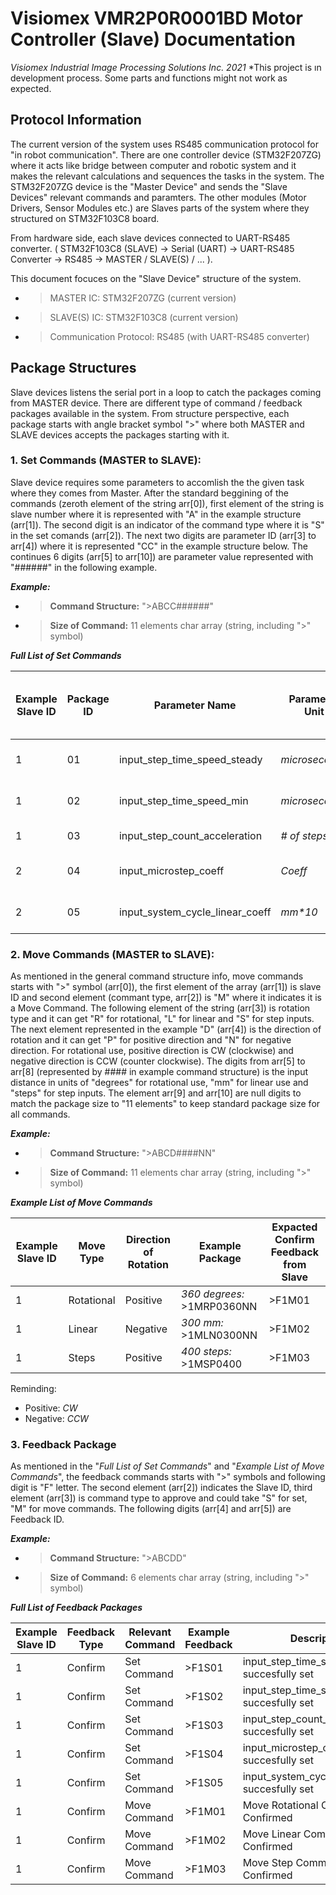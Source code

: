 # **Visiomex VMR2P0R0001BD Motor Controller (Slave) Documentation**

*Visiomex Industrial Image Processing Solutions Inc. 2021*
*This project is ın development process. Some parts and functions might not work as expected.

## Protocol Information

The current version of the system uses RS485 communication protocol for "in robot communication". There are one controller device (STM32F207ZG) where it acts like bridge between computer and robotic system and it makes the relevant calculations and sequences the tasks in the system. The STM32F207ZG device is the "Master Device" and sends the "Slave Devices" relevant commands and paramters. The other modules (Motor Drivers, Sensor Modules etc.) are Slaves parts of the system where they structured on STM32F103C8 board. 

From hardware side, each slave devices connected to UART-RS485 converter. ( STM32F103C8 (SLAVE) -> Serial (UART) -> UART-RS485 Converter -> RS485 -> MASTER / SLAVE(S) / ... ).

This document focuces on the "Slave Device" structure of the system. 

- >MASTER IC: STM32F207ZG (current version)
- >SLAVE(S) IC: STM32F103C8 (current version)
- >Communication Protocol: RS485 (with UART-RS485 converter)

## Package Structures

Slave devices listens the serial port in a loop to catch the packages coming from MASTER device. There are different type of command / feedback packages available in the system. From structure perspective, each package starts with angle bracket symbol ">" where both MASTER and SLAVE devices accepts the packages starting with it.

### 1. Set Commands (MASTER to SLAVE):

Slave device requires some parameters to accomlish the the given task where they comes from Master. After the standard beggining of the commands (zeroth element of the string arr[0]), first element of the string is slave number where it is represented with "A" in the example structure (arr[1]). The second digit is an indicator of the command type where it is "S" in the set comands (arr[2]). The next two digits are parameter ID (arr[3] to arr[4]) where it is represented "CC" in the example structure below. The continues 6 digits (arr[5] to arr[10]) are parameter value represented with "######" in the following example. 

***Example:***

- >**Command Structure:** ">ABCC######"

- >**Size of Command:** 11 elements char array (string, including ">" symbol)

***Full List of Set Commands***

| Example Slave ID | Package ID | Parameter Name | Parameter Unit | Example Package | Expacted Confirm Feedback from Slave |
| ---------------- | ---------- | -------------- | -------------- | --------------- | ------------------------------------ |
| 1 | 01 | input_step_time_speed_steady | *microseconds* | *3000 microseconds:* >1S01003000 | >F1S01 |
| 1 | 02 | input_step_time_speed_min | *microseconds* | *9500 microseconds:* >1S02009500 | >F1S02 |
| 1 | 03 | input_step_count_acceleration | *# of steps* | *300 steps:* >1S03000300 | >F1S03 |
| 2 | 04 | input_microstep_coeff | *Coeff* | *1/4 microsteps:* >2S04000004 | >F2S04 |
| 2 | 05 | input_system_cycle_linear_coeff | *mm\*10* | *137.5mm per cycle:* >2S05001375 | >F2S05 |

### 2. Move Commands (MASTER to SLAVE):

As mentioned in the general command structure info, move commands starts with ">" symbol (arr[0]), the first element of the array (arr[1]) is slave ID and second element (commant type, arr[2]) is "M" where it indicates it is a Move Command. The following element of the string (arr[3]) is rotation type and it can get "R" for rotational, "L" for linear and "S" for step inputs. The next element represented in the example "D" (arr[4]) is the direction of rotation and it can get "P" for positive direction and "N" for negative direction. For rotational use, positive direction is CW (clockwise) and negative direction is CCW (counter clockwise). The digits from arr[5] to arr[8] (represented by #### in example command structure) is the input distance in units of "degrees" for rotational use, "mm" for linear use and "steps" for step inputs. The element arr[9] and arr[10] are null digits to match the package size to "11 elements" to keep standard package size for all commands.

***Example:***

- >**Command Structure:** ">ABCD####NN"

- >**Size of Command:** 11 elements char array (string, including ">" symbol)

***Example List of Move Commands***

| Example Slave ID | Move Type | Direction of Rotation | Example Package | Expacted Confirm Feedback from Slave |
| ---------------- | --------- | --------------------- | --------------- | ------------------------------------ |
| 1 | Rotational | Positive | *360 degrees:* >1MRP0360NN | >F1M01 |
| 1 | Linear | Negative | *300 mm:* >1MLN0300NN | >F1M02 |
| 1 | Steps | Positive | *400 steps:* >1MSP0400 | >F1M03 |

Reminding:

- Positive: *CW*
- Negative: *CCW*

### 3. Feedback Package 

As mentioned in the "*Full List of Set Commands*" and "*Example List of Move Commands*", the feedback commands starts with ">" symbols and following digit is "F" letter. The second element (arr[2]) indicates the Slave ID, third element (arr[3]) is command type to approve and could take "S" for set, "M" for move commands. The following digits (arr[4] and arr[5]) are Feedback ID.

***Example:***

- >**Command Structure:** ">ABCDD"

- >**Size of Command:** 6 elements char array (string, including ">" symbol)

***Full List of Feedback Packages***

| Example Slave ID | Feedback Type | Relevant Command | Example Feedback | Description |
| ---------------- | ------------- | ---------------- | ---------------- | ----------- |
| 1 | Confirm | Set Command | >F1S01 | input_step_time_speed_steady succesfully set |
| 1 | Confirm | Set Command | >F1S02 | input_step_time_speed_min succesfully set |
| 1 | Confirm | Set Command | >F1S03 | input_step_count_acceleration succesfully set |
| 1 | Confirm | Set Command | >F1S04 | input_microstep_coeff succesfully set |
| 1 | Confirm | Set Command | >F1S05 | input_system_cycle_linear_coeff succesfully set |
| 1 | Confirm | Move Command | >F1M01 | Move Rotational Command Confirmed |
| 1 | Confirm | Move Command | >F1M02 | Move Linear Command Confirmed |
| 1 | Confirm | Move Command | >F1M03 | Move Step Command Confirmed |

